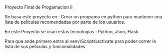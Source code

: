 Proyecto Final de Progamacion II


Se basa este proyecto en : Crear un programa en python para mantener una lista de películas recomendadas por parte de los usuarios.

En este Proyecto se usan estas tecnologias : 
Python,
Json,
Flask


Para que ande primero entra al venv\Scripts\activate  para poder correr la lista de sus peliculas y funcionalidades
